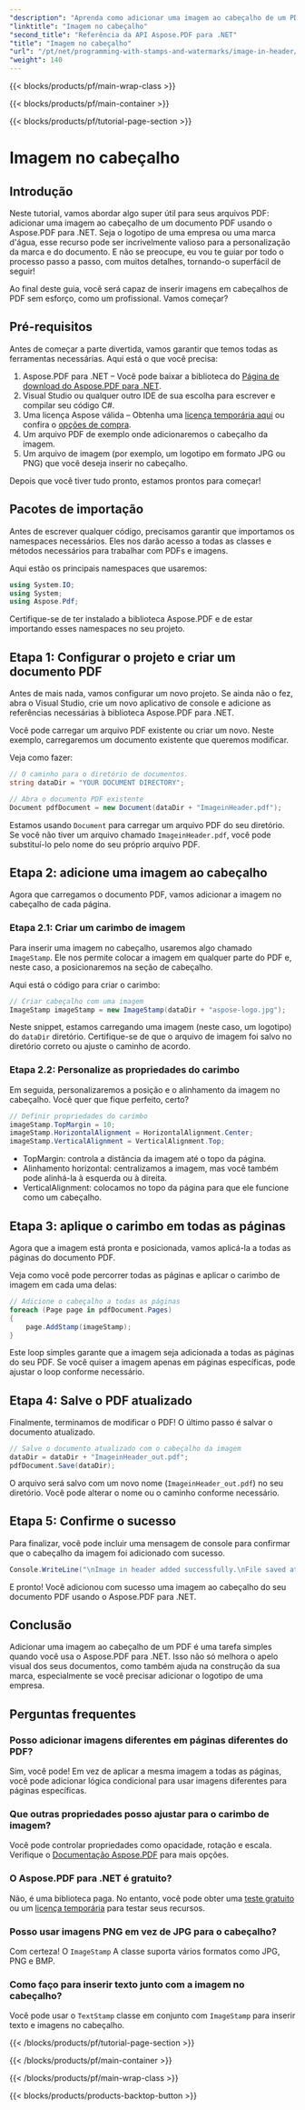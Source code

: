 ```yaml
---
"description": "Aprenda como adicionar uma imagem ao cabeçalho de um PDF usando o Aspose.PDF para .NET neste tutorial passo a passo."
"linktitle": "Imagem no cabeçalho"
"second_title": "Referência da API Aspose.PDF para .NET"
"title": "Imagem no cabeçalho"
"url": "/pt/net/programming-with-stamps-and-watermarks/image-in-header/"
"weight": 140
---
```


{{< blocks/products/pf/main-wrap-class >}}

{{< blocks/products/pf/main-container >}}

{{< blocks/products/pf/tutorial-page-section >}}

# Imagem no cabeçalho

## Introdução

Neste tutorial, vamos abordar algo super útil para seus arquivos PDF: adicionar uma imagem ao cabeçalho de um documento PDF usando o Aspose.PDF para .NET. Seja o logotipo de uma empresa ou uma marca d'água, esse recurso pode ser incrivelmente valioso para a personalização da marca e do documento. E não se preocupe, eu vou te guiar por todo o processo passo a passo, com muitos detalhes, tornando-o superfácil de seguir!

Ao final deste guia, você será capaz de inserir imagens em cabeçalhos de PDF sem esforço, como um profissional. Vamos começar?

## Pré-requisitos

Antes de começar a parte divertida, vamos garantir que temos todas as ferramentas necessárias. Aqui está o que você precisa:

1. Aspose.PDF para .NET – Você pode baixar a biblioteca do [Página de download do Aspose.PDF para .NET](https://releases.aspose.com/pdf/net/).
2. Visual Studio ou qualquer outro IDE de sua escolha para escrever e compilar seu código C#.
3. Uma licença Aspose válida – Obtenha uma [licença temporária aqui](https://purchase.aspose.com/temporary-license/) ou confira o [opções de compra](https://purchase.aspose.com/buy).
4. Um arquivo PDF de exemplo onde adicionaremos o cabeçalho da imagem.
5. Um arquivo de imagem (por exemplo, um logotipo em formato JPG ou PNG) que você deseja inserir no cabeçalho.

Depois que você tiver tudo pronto, estamos prontos para começar!

## Pacotes de importação

Antes de escrever qualquer código, precisamos garantir que importamos os namespaces necessários. Eles nos darão acesso a todas as classes e métodos necessários para trabalhar com PDFs e imagens.

Aqui estão os principais namespaces que usaremos:

```csharp
using System.IO;
using System;
using Aspose.Pdf;
```

Certifique-se de ter instalado a biblioteca Aspose.PDF e de estar importando esses namespaces no seu projeto.

## Etapa 1: Configurar o projeto e criar um documento PDF

Antes de mais nada, vamos configurar um novo projeto. Se ainda não o fez, abra o Visual Studio, crie um novo aplicativo de console e adicione as referências necessárias à biblioteca Aspose.PDF para .NET.

Você pode carregar um arquivo PDF existente ou criar um novo. Neste exemplo, carregaremos um documento existente que queremos modificar.

Veja como fazer:

```csharp
// O caminho para o diretório de documentos.
string dataDir = "YOUR DOCUMENT DIRECTORY";

// Abra o documento PDF existente
Document pdfDocument = new Document(dataDir + "ImageinHeader.pdf");
```

Estamos usando `Document` para carregar um arquivo PDF do seu diretório. Se você não tiver um arquivo chamado `ImageinHeader.pdf`, você pode substituí-lo pelo nome do seu próprio arquivo PDF.

## Etapa 2: adicione uma imagem ao cabeçalho

Agora que carregamos o documento PDF, vamos adicionar a imagem no cabeçalho de cada página.

### Etapa 2.1: Criar um carimbo de imagem
Para inserir uma imagem no cabeçalho, usaremos algo chamado `ImageStamp`. Ele nos permite colocar a imagem em qualquer parte do PDF e, neste caso, a posicionaremos na seção de cabeçalho.

Aqui está o código para criar o carimbo:

```csharp
// Criar cabeçalho com uma imagem
ImageStamp imageStamp = new ImageStamp(dataDir + "aspose-logo.jpg");
```

Neste snippet, estamos carregando uma imagem (neste caso, um logotipo) do `dataDir` diretório. Certifique-se de que o arquivo de imagem foi salvo no diretório correto ou ajuste o caminho de acordo.

### Etapa 2.2: Personalize as propriedades do carimbo
Em seguida, personalizaremos a posição e o alinhamento da imagem no cabeçalho. Você quer que fique perfeito, certo?

```csharp
// Definir propriedades do carimbo
imageStamp.TopMargin = 10;
imageStamp.HorizontalAlignment = HorizontalAlignment.Center;
imageStamp.VerticalAlignment = VerticalAlignment.Top;
```

- TopMargin: controla a distância da imagem até o topo da página.
- Alinhamento horizontal: centralizamos a imagem, mas você também pode alinhá-la à esquerda ou à direita.
- VerticalAlignment: colocamos no topo da página para que ele funcione como um cabeçalho.

## Etapa 3: aplique o carimbo em todas as páginas

Agora que a imagem está pronta e posicionada, vamos aplicá-la a todas as páginas do documento PDF.

Veja como você pode percorrer todas as páginas e aplicar o carimbo de imagem em cada uma delas:

```csharp
// Adicione o cabeçalho a todas as páginas
foreach (Page page in pdfDocument.Pages)
{
    page.AddStamp(imageStamp);
}
```

Este loop simples garante que a imagem seja adicionada a todas as páginas do seu PDF. Se você quiser a imagem apenas em páginas específicas, pode ajustar o loop conforme necessário.

## Etapa 4: Salve o PDF atualizado

Finalmente, terminamos de modificar o PDF! O último passo é salvar o documento atualizado.

```csharp
// Salve o documento atualizado com o cabeçalho da imagem
dataDir = dataDir + "ImageinHeader_out.pdf";
pdfDocument.Save(dataDir);
```

O arquivo será salvo com um novo nome (`ImageinHeader_out.pdf`) no seu diretório. Você pode alterar o nome ou o caminho conforme necessário.

## Etapa 5: Confirme o sucesso

Para finalizar, você pode incluir uma mensagem de console para confirmar que o cabeçalho da imagem foi adicionado com sucesso.

```csharp
Console.WriteLine("\nImage in header added successfully.\nFile saved at " + dataDir);
```

E pronto! Você adicionou com sucesso uma imagem ao cabeçalho do seu documento PDF usando o Aspose.PDF para .NET.

## Conclusão

Adicionar uma imagem ao cabeçalho de um PDF é uma tarefa simples quando você usa o Aspose.PDF para .NET. Isso não só melhora o apelo visual dos seus documentos, como também ajuda na construção da sua marca, especialmente se você precisar adicionar o logotipo de uma empresa.

## Perguntas frequentes

### Posso adicionar imagens diferentes em páginas diferentes do PDF?
Sim, você pode! Em vez de aplicar a mesma imagem a todas as páginas, você pode adicionar lógica condicional para usar imagens diferentes para páginas específicas.

### Que outras propriedades posso ajustar para o carimbo de imagem?
Você pode controlar propriedades como opacidade, rotação e escala. Verifique o [Documentação Aspose.PDF](https://reference.aspose.com/pdf/net/) para mais opções.

### O Aspose.PDF para .NET é gratuito?
Não, é uma biblioteca paga. No entanto, você pode obter uma [teste gratuito](https://releases.aspose.com/) ou um [licença temporária](https://purchase.aspose.com/temporary-license/) para testar seus recursos.

### Posso usar imagens PNG em vez de JPG para o cabeçalho?
Com certeza! O `ImageStamp` A classe suporta vários formatos como JPG, PNG e BMP.

### Como faço para inserir texto junto com a imagem no cabeçalho?
Você pode usar o `TextStamp` classe em conjunto com `ImageStamp` para inserir texto e imagens no cabeçalho.

{{< /blocks/products/pf/tutorial-page-section >}}

{{< /blocks/products/pf/main-container >}}

{{< /blocks/products/pf/main-wrap-class >}}

{{< blocks/products/products-backtop-button >}}